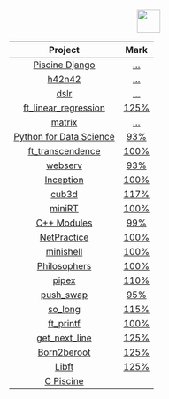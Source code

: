 #
<div align="center">

<a href="#"><img src="https://42.fr/wp-content/uploads/2021/05/42-Final-sigle-seul.svg" width="42" /></a>
</div>

<div align="center">

|Project|Mark|
|:--:|:--:|
|[Piscine Django](../../../42-piscine-django)	                     |	[…](https://projects.intra.42.fr/projects/piscine-django/projects_users/julmuntz)|
|[h42n42](../../../42-h42n42)	                                     |	[…](https://projects.intra.42.fr/projects/42cursus-h42n42/projects_users/julmuntz)|
|[dslr](https://github.com/42nbled/dslr)	                                         |	[…](https://projects.intra.42.fr/projects/42cursus-dslr/projects_users/julmuntz)|
|[ft_linear_regression](../../../42-linear-regression)		         |	[125%](https://projects.intra.42.fr/projects/42cursus-ft_linear_regression/projects_users/julmuntz)|
|[matrix](../../../42-matrix)	                                     |	[…](https://projects.intra.42.fr/projects/matrix/projects_users/julmuntz)|
|[Python for Data Science](../../../42-python-for-data-science)		 |	[93%](https://projects.intra.42.fr/projects/python-for-data-science/projects_users/julmuntz)|
|[ft_transcendence](../../../42-transcendence)		                 |	[100%](https://projects.intra.42.fr/projects/ft_transcendence/projects_users/julmuntz)|
|[webserv](../../../42-webserv)						                         |	[93%](https://projects.intra.42.fr/projects/webserv/projects_users/julmuntz)|
|[Inception](../../../42-inception)                                |	[100%](https://projects.intra.42.fr/projects/inception/projects_users/julmuntz)|
|[cub3d](../../../42-cub3d)							                           |	[117%](https://projects.intra.42.fr/projects/cub3d/projects_users/julmuntz)|
|[miniRT](../../../)								                               |	[100%](https://projects.intra.42.fr/projects/minirt/projects_users/julmuntz)|
|[C++ Modules](../../../42-cpp-modules)				                     |	[99%](https://projects.intra.42.fr/projects/cpp-module-09/projects_users/julmuntz)|
|[NetPractice](../../../42-net-practice)			                     |	[100%](https://projects.intra.42.fr/projects/netpractice/projects_users/julmuntz)|
|[minishell](../../../42-minishell)					                       |	[100%](https://projects.intra.42.fr/projects/42cursus-minishell/projects_users/julmuntz)|
|[Philosophers](../../../42-philosophers)			                     |	[100%](https://projects.intra.42.fr/projects/42cursus-philosophers/projects_users/julmuntz)|
|[pipex](../../../42-pipex)						                             |	[110%](https://projects.intra.42.fr/projects/pipex/projects_users/julmuntz)|
|[push_swap](../../../42-push-swap)				                         |	[95%](https://projects.intra.42.fr/projects/42cursus-push_swap/projects_users/julmuntz)|
|[so_long](../../../42-so-long)					                        	 |	[115%](https://projects.intra.42.fr/projects/so_long/projects_users/julmuntz)|
|[ft_printf](../../../42-printf)					                      	 |	[100%](https://projects.intra.42.fr/projects/42cursus-ft_printf/projects_users/julmuntz)|
|[get_next_line](../../../42-get-next-line)		                   	 |	[125%](https://projects.intra.42.fr/projects/42cursus-get_next_line/projects_users/julmuntz)|
|[Born2beroot](../../../42-born2beroot)			                       |	[125%](https://projects.intra.42.fr/projects/born2beroot/projects_users/julmuntz)|
|[Libft](../../../42-libft)						                          	 |	[125%](https://projects.intra.42.fr/projects/42cursus-libft/projects_users/julmuntz)|
|[C Piscine](../../../42-c-piscine)				                      	 ||
  
</div>
